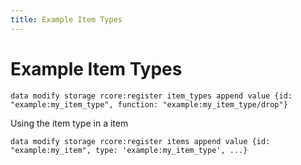 ```yaml
---
title: Example Item Types
---
```


# Example Item Types

```mcfunction
data modify storage rcore:register item_types append value {id: "example:my_item_type", function: "example:my_item_type/drop"}
```

Using the item type in a item

```mcfunction
data modify storage rcore:register items append value {id: "example:my_item", type: 'example:my_item_type', ...}
```

